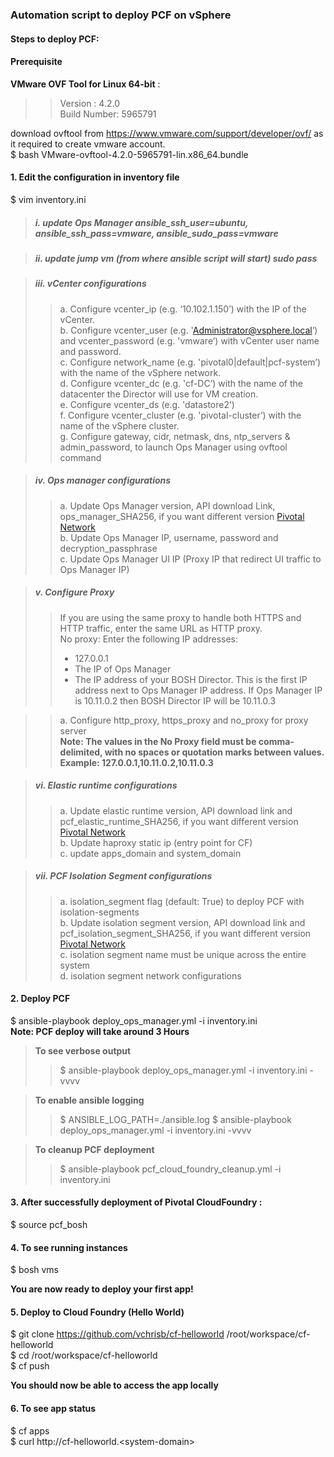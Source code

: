 ### Automation script to deploy PCF on vSphere

#### Steps to deploy PCF:

#### Prerequisite
**VMware OVF Tool for Linux 64-bit** :      
>> Version : 4.2.0           
>> Build Number: 5965791              

download ovftool from  https://www.vmware.com/support/developer/ovf/ as it required to create vmware account.        
$ bash VMware-ovftool-4.2.0-5965791-lin.x86_64.bundle

#### 1. Edit the configuration in inventory file <br/>
$ vim inventory.ini

> ##### i. update Ops Manager ansible_ssh_user=ubuntu, ansible_ssh_pass=vmware, ansible_sudo_pass=vmware

> ##### ii. update jump vm (from where ansible script will start) sudo pass

> ##### iii. vCenter configurations
>> a. Configure vcenter_ip (e.g. ‘10.102.1.150’) with the IP of the vCenter.         
>> b. Configure vcenter_user (e.g. 'Administrator@vsphere.local’) and vcenter_password (e.g. 'vmware’) with vCenter user name and password.        
>> c. Configure network_name (e.g. 'pivotal0|default|pcf-system’) with the name of the vSphere network.        
>> d. Configure vcenter_dc (e.g. 'cf-DC’) with the name of the datacenter the Director will use for VM creation.      
>> e. Configure vcenter_ds (e.g. 'datastore2’)       
>> f. Configure vcenter_cluster (e.g. 'pivotal-cluster’) with the name of the vSphere cluster.                   
>> g. Configure gateway, cidr, netmask, dns, ntp_servers & admin_password, to launch Ops Manager using ovftool command                         

> ##### iv. Ops manager configurations
>> a. Update Ops Manager version, API download Link, ops_manager_SHA256, if you want different version [Pivotal Network](https://network.pivotal.io/)       
>> b. Update Ops Manager IP, username, password and decryption_passphrase          
>> c. Update Ops Manager UI IP (Proxy IP that redirect UI traffic to Ops Manager IP)                
        
> ##### v. Configure Proxy
>> If you are using the same proxy to handle both HTTPS and HTTP traffic, enter the same URL as HTTP proxy.     
>> No proxy: Enter the following IP addresses: 
>>  - 127.0.0.1
>>  - The IP of Ops Manager 
>>  - The IP address of your BOSH Director. This is the first IP address next to Ops Manager IP address. If Ops Manager IP is 10.11.0.2 then BOSH Director IP will be 10.11.0.3 <br/>      

>> a. Configure http_proxy, https_proxy and no_proxy for proxy server        
>> **Note: The values in the No Proxy field must be comma-delimited, with no spaces or quotation marks between values. Example: 127.0.0.1,10.11.0.2,10.11.0.3**                


> ##### vi. Elastic runtime configurations
>> a. Update elastic runtime version, API download link and pcf_elastic_runtime_SHA256, if you want different version [Pivotal Network](https://network.pivotal.io/)        
>> b. Update haproxy static ip (entry point for CF)           
>> c. update apps_domain and system_domain        

> ##### vii. PCF Isolation Segment configurations
>> a. isolation_segment flag (default: True) to deploy PCF with isolation-segments     
>> b. Update isolation segment version, API download link and pcf_isolation_segment_SHA256, if you want different version [Pivotal Network](https://network.pivotal.io/)                
>> c. isolation segment name must be unique across the entire system     
>> d. isolation segment network configurations                 

#### 2. Deploy PCF <br/>
$ ansible-playbook deploy_ops_manager.yml -i inventory.ini                
**Note: PCF deploy will take around 3 Hours**

> **To see verbose output**
>> $ ansible-playbook deploy_ops_manager.yml -i inventory.ini -vvvv           

> **To enable ansible logging**     
>> $ ANSIBLE_LOG_PATH=./ansible.log
>> $ ansible-playbook deploy_ops_manager.yml -i inventory.ini -vvvv       

> **To cleanup PCF deployment**   
>> $ ansible-playbook pcf_cloud_foundry_cleanup.yml -i inventory.ini            

#### 3. After successfully deployment of Pivotal CloudFoundry : <br/>          
$ source pcf_bosh

#### 4. To see running instances <br/>
$ bosh vms                       

**You are now ready to deploy your first app!**           
 
#### 5. Deploy to Cloud Foundry (Hello World) <br/>
$ git clone https://github.com/vchrisb/cf-helloworld /root/workspace/cf-helloworld          
$ cd /root/workspace/cf-helloworld             
$ cf push             

**You should now be able to access the app locally**                   

#### 6. To see app status <br/>
$ cf apps       
$ curl http://cf-helloworld.<system-domain\>           

